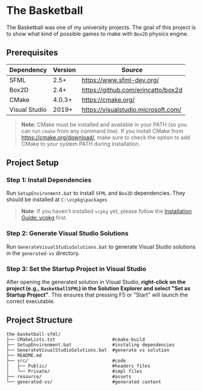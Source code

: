 # The Basketball

The Basketball was one of my university projects. The goal of this project is to show what kind of possible games to make with `Box2D` physics engine.


## Prerequisites

| Dependency | Version | Source |
|------------|---------|--------|
| SFML       | 2.5+    | https://www.sfml-dev.org/ |
| Box2D      | 2.4+    | https://github.com/erincatto/box2d |
| CMake      | 4.0.3+  | https://cmake.org/ |
| Visual Studio | 2019+ | https://visualstudio.microsoft.com/ |

> **Note:** CMake must be installed and available in your PATH (so you can run `cmake` from any command line). If you install CMake from https://cmake.org/download/, make sure to check the option to add CMake to your system PATH during installation.

## Project Setup
### Step 1: Install Dependencies
Run `SetupEnvironment.bat` to install `SFML` and `Box2D` dependencies. They should be installed at `C:\vcpkg\packages`

> **Note**: If you haven't installed `vcpkg` yet, please follow the [Installation Guide: vcpkg](https://github.com/hchia93/hchia93/blob/main/vcpkg-README.md) first.

### Step 2: Generate Visual Studio Solutions
Run `GenerateVisualStudioSolutions.bat` to generate Visual Studio solutions in the `generated-vs` directory.

### Step 3: Set the Startup Project in Visual Studio
After opening the generated solution in Visual Studio, **right-click on the project (e.g., `BasketballSFML`) in the Solution Explorer and select "Set as Startup Project"**. This ensures that pressing F5 or "Start" will launch the correct executable.

## Project Structure

```
the-basketball-sfml/
├── CMakeLists.txt                     #cmake-build
├── SetupEnvironment.bat               #instaling dependencies
├── GenerateVisualStudioSolutions.bat  #generate vs solution
├── README.md                          
├── src/                               #code
│   ├── Public/                        #headers files
│   └── Private/                       #impl files
├── resource/                          #assets
└── generated-vs/                      #generated content
```
